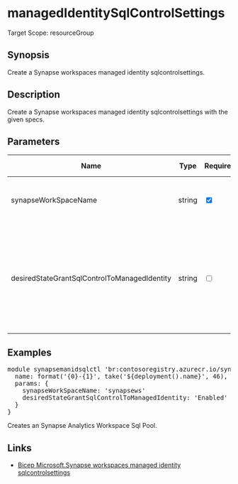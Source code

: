 ﻿# managedIdentitySqlControlSettings

Target Scope: resourceGroup

## Synopsis
Create a Synapse workspaces managed identity sqlcontrolsettings.

## Description
Create a Synapse workspaces managed identity sqlcontrolsettings with the given specs.

## Parameters
| Name | Type | Required | Validation | Default value | Description |
| -- |  -- | -- | -- | -- | -- |
| synapseWorkSpaceName | string | <input type="checkbox" checked> | None | <pre></pre> | Required. Name of the existing Synapse Workspace. |
| desiredStateGrantSqlControlToManagedIdentity | string | <input type="checkbox"> | `'Enabled'` or `'Disabled'` | <pre>'Enabled'</pre> | Specifies the desired state of the managed identity sql control settings. Determine to grant sql control to managed identity. |

## Examples
<pre>
module synapsemanidsqlctl 'br:contosoregistry.azurecr.io/synapse/workspaces/managedidentitysqlcontrolsettings:latest' = {
  name: format('{0}-{1}', take('${deployment().name}', 46), 'synapsemaidsqlctl')
  params: {
    synapseWorkSpaceName: 'synapsews'
    desiredStateGrantSqlControlToManagedIdentity: 'Enabled'
  }
}
</pre>
<p>Creates an Synapse Analytics Workspace Sql Pool.</p>

## Links
- [Bicep Microsoft.Synapse workspaces managed identity sqlcontrolsettings](https://learn.microsoft.com/en-us/azure/templates/microsoft.synapse/workspaces/managedidentitysqlcontrolsettings?pivots=deployment-language-bicep)

